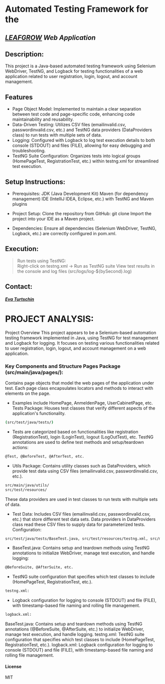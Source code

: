 # Automated Testing Framework for the
## _[LEAFGROW](https://leafgrow-app-foign.ondigitalocean.app/#/) Web Application_

## Description: 
This project is a Java-based automated testing framework using Selenium WebDriver, TestNG, and Logback for testing functionalities of a web application related to user registration, login, logout, and account management.

## Features

- Page Object Model: Implemented to maintain a clear separation between test code and page-specific code, enhancing code maintainability and reusability.
- Data-Driven Testing: Utilizes CSV files (emailinvalid.csv, passwordinvalid.csv, etc.) and TestNG data providers (DataProviders class) to run tests with multiple sets of data.
- Logging: Configured with Logback to log test execution details to both console (STDOUT) and files (FILE), allowing for easy debugging and troubleshooting.
- TestNG Suite Configuration: Organizes tests into logical groups (HomePageTest, RegistrationTest, etc.) within testng.xml for streamlined test execution.

## Setup Instructions:
- Prerequisites: JDK (Java Development Kit) Maven (for dependency management) IDE (IntelliJ IDEA, Eclipse, etc.) with TestNG and Maven plugins

- Project Setup: Clone the repository from GitHub: git clone Import the project into your IDE as a Maven project.

- Dependencies: Ensure all dependencies (Selenium WebDriver, TestNG, Logback, etc.) are correctly configured in pom.xml.

## Execution:

> Run tests using TestNG:    
> Right-click on testng.xml ->
> Run as TestNG suite
> View test results in the console
> and log files (src/logs/log-${bySecond}.log)

## Contact:  
##### [Eva Turtschin](https://github.com/EvaTurtschin)


# PROJECT ANALYSIS: 
Project Overview This project appears to be a Selenium-based automation testing framework implemented in Java, using TestNG for test management and Logback for logging. It focuses on testing various functionalities related to user registration, login, logout, and account management on a web application.


### Key Components and Structure Pages Package (src/main/java/pages/):
Contains page objects that model the web pages of the application under test. Each page class encapsulates locators and methods to interact with elements on the page. 
- Examples include HomePage, AnmeldenPage, UserCabinetPage, etc. Tests Package: Houses test classes that verify different aspects of the application's functionality. 
```sh
(src/test/java/tests/)
```
- Tests are categorized based on functionalities like registration (RegistrationTest), login (LoginTest), logout (LogOutTest), etc. 
TestNG annotations are used to define test methods and setup/teardown actions:
```sh
@Test, @BeforeTest, @AfterTest, etc.
```
- Utils Package: Contains utility classes such as DataProviders, which provide test data using CSV files (emailinvalid.csv, passwordinvalid.csv, etc.). 
```sh
src/main/java/utils/
src/test/resources/
```
These data providers are used in test classes to run tests with multiple sets of data.

- Test Data: Includes CSV files (emailinvalid.csv, passwordinvalid.csv, etc.) that store different test data sets. Data providers in DataProviders class read these CSV files to supply data for parameterized tests. Configuration:

```sh
src/test/java/tests/BaseTest.java, src/test/resources/testng.xml, src/main/resources/logback.xml
```
- BaseTest.java: Contains setup and teardown methods using TestNG annotations to initialize WebDriver, manage test execution, and handle logging:
```sh
@BeforeSuite, @AfterSuite, etc.
```
- TestNG suite configuration that specifies which test classes to include (HomePageTest, RegistrationTest, etc.). 
 ```sh
 testng.xml:  
 ```
 - Logback configuration for logging to console (STDOUT) and file (FILE), with timestamp-based file naming and rolling file management.
 ```sh
 logback.xml: 
```

BaseTest.java: Contains setup and teardown methods using TestNG annotations (@BeforeSuite, @AfterSuite, etc.) to initialize WebDriver, manage test execution, and handle logging.
testng.xml: TestNG suite configuration that specifies which test classes to include (HomePageTest, RegistrationTest, etc.).
logback.xml: Logback configuration for logging to console (STDOUT) and file (FILE), with timestamp-based file naming and rolling file management.

#### License

MIT
